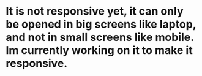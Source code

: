 # It is not responsive yet, it can only be opened in big screens like laptop, and not in small screens like mobile. Im currently working on it to make it responsive.
